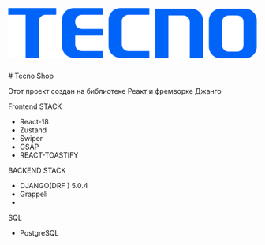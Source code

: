 <img src="https://github.com/Mako135/techno-shop/blob/main/frontend/src/assets/logo.png" alt="Alt Text" style="height: 150px; object-fit: contain;">
# Tecno Shop

Этот проект создан на библиотеке Реакт и фремворке Джанго

Frontend STACK
- React-18
- Zustand
- Swiper
- GSAP
- REACT-TOASTIFY

BACKEND STACK
- DJANGO(DRF ) 5.0.4
- Grappeli
- 

SQL
- PostgreSQL
